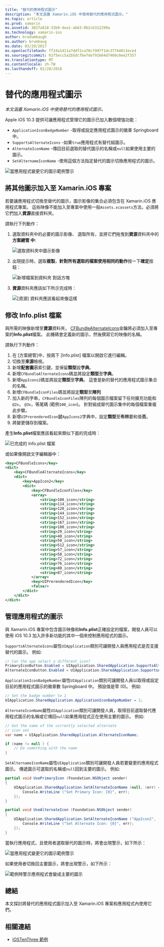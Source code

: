 ```yaml
---
title: "替代的應用程式圖示"
description: "本文涵蓋 Xamarin.iOS 中使用替代的應用程式圖示。"
ms.topic: article
ms.prod: xamarin
ms.assetid: 302fa818-33b9-4ea1-ab63-0b2cb312299a
ms.technology: xamarin-ios
author: bradumbaugh
ms.author: brumbaug
ms.date: 03/29/2017
ms.openlocfilehash: ff24a1411a7ddf2ca78c7997f1dc37744013ece4
ms.sourcegitcommit: 61f5ecc5a2b5dcfbefdef91664d7460c0ee2f357
ms.translationtype: MT
ms.contentlocale: zh-TW
ms.lasthandoff: 02/28/2018
---
```

# <a name="alternate-app-icons"></a>替代的應用程式圖示

_本文涵蓋 Xamarin.iOS 中使用替代的應用程式圖示。_

Apple iOS 10.3 提供可讓應用程式管理它的圖示已加入數個增強功能：

 - `ApplicationIconBadgeNumber` -取得或設定應用程式圖示的徽章 Springboard 中。
 - `SupportsAlternateIcons` -如果`true`應用程式有替代組圖示。
 - `AlternateIconName` -傳回目前選取的替代圖示的名稱或`null`如果使用主要的圖示。
 - `SetAlternameIconName` -使用這個方法指定替代的圖示切換應用程式的圖示。

![](alternate-app-icons-images/icons04.png "當應用程式變更它的圖示範例警示")

<a name="Adding-Alternate-Icons" />

## <a name="adding-alternate-icons-to-a-xamarinios-project"></a>將其他圖示加入至 Xamarin.iOS 專案

若要讓應用程式切換至替代的圖示，圖示影像的集合必須包含在 Xamarin.iOS 應用程式專案。 這些映像不能加入至專案中使用一般`Assets.xcassets`方法，必須將它們加入**資源**直接資料夾。

請執行下列動作：

1. 選取資料夾中的必要的圖示影像、 選取所有，並將它們拖曳到**資源**資料夾中的**方案總管 中**:

    ![](alternate-app-icons-images/icons00.png "選取資料夾中圖示影像")

2. 出現提示時，選取**複製**，**針對所有選取的檔案使用相同的動作**按一下**確定**按鈕：

    ![](alternate-app-icons-images/icons02.png "新增檔案到資料夾 對話方塊")

3. **資源**資料夾應該如下所示完成時：

    ![](alternate-app-icons-images/icons01.png "[資源] 資料夾應該看起來像這樣")

<a name="Modifying-the-Info.plist-File" />

## <a name="modifying-the-infoplist-file"></a>修改 Info.plist 檔案

與所需的映像新增至**資源**資料夾， [CFBundleAlternateIcons](https://developer.apple.com/library/content/documentation/General/Reference/InfoPlistKeyReference/Articles/CoreFoundationKeys.html#//apple_ref/doc/uid/TP40009249-SW13)金鑰將必須加入至專案的**Info.plist**檔案。 此機碼會定義新的圖示，然後撰寫它的映像的名稱。

請執行下列動作：

1. 在 [方案總管]中，按兩下 [Info.plist] 檔案以開啟它進行編輯。
2. 切換至**來源**檢視。
3. 新增**配套圖示**索引鍵，並保留**類型**設**字典**。
4. 新增`CFBundleAlternateIcons`碼並將設定**類型**至**字典**。
5. 新增`AppIcons2`碼並將設定**類型**至**字典**。 這會是新的替代的應用程式圖示集合的名稱。
6. 新增`CFBundleIconFiles`碼並將設定**類型**至**陣列**
7. 加入新的字串，`CFBundleIconFiles`陣列的每個圖示檔案留下任何擴充功能和`@2x`， `@3x`，等尾碼 (範例`100_icon`)。 針對組成替代圖示集中的每個檔案重複此步驟。
8. 新增`UIPrerenderedIcon`鍵`AppIcons2`字典中，設定**類型**至**布林**要和值**否**。
9. 將變更儲存到檔案。

產生**Info.plist**檔案應該看起來類似下面的完成時：

![](alternate-app-icons-images/icons03.png "已完成的 Info.plist 檔案")

或如果像開啟文字編輯器中：

```xml
<key>CFBundleIcons</key>
<dict>
    <key>CFBundleAlternateIcons</key>
    <dict>
        <key>AppIcon2</key>
        <dict>
            <key>CFBundleIconFiles</key>
            <array>
                <string>100_icon</string>
                <string>114_icon</string>
                <string>120_icon</string>
                <string>144_icon</string>
                <string>152_icon</string>
                <string>167_icon</string>
                <string>180_icon</string>
                <string>29_icon</string>
                <string>40_icon</string>
                <string>50_icon</string>
                <string>512_icon</string>
                <string>57_icon</string>
                <string>58_icon</string>
                <string>72_icon</string>
                <string>76_icon</string>
                <string>80_icon</string>
                <string>87_icon</string>
            </array>
            <key>UIPrerenderedIcon</key>
            <false/>
        </dict>
    </dict>
</dict>
```

<a name="Managing-the-Apps-Icon" />

## <a name="managing-the-apps-icon"></a>管理應用程式的圖示 

與 Xamarin.iOS 專案中包含圖示映像和**Info.plist**正確設定的檔案，開發人員可以使用 iOS 10.3 加入許多新功能的其中一個來控制應用程式的圖示。

`SupportsAlternateIcons`屬性`UIApplication`類別可讓開發人員應用程式是否支援替代的圖示。 例如: 

```csharp
// Can the app select a different icon?
PrimaryIconButton.Enabled = UIApplication.SharedApplication.SupportsAlternateIcons;
AlternateIconButton.Enabled = UIApplication.SharedApplication.SupportsAlternateIcons;
```

`ApplicationIconBadgeNumber`屬性`UIApplication`類別可讓開發人員以取得或設定目前的應用程式圖示的徽章數 Springboard 中。 預設值是零 (0)。 例如: 

```csharp
// Set the badge number to 1
UIApplication.SharedApplication.ApplicationIconBadgeNumber = 1;
```

`AlternateIconName`屬性`UIApplication`類別可讓開發人員，取得目前選取替代應用程式圖示的名稱或它傳回`null`如果應用程式正在使用主要的圖示。 例如: 

```csharp
// Get the name of the currently selected alternate
// icon set
var name = UIApplication.SharedApplication.AlternateIconName;

if (name != null ) {
    // Do something with the name
}
```

`SetAlternameIconName`屬性`UIApplication`類別可讓開發人員若要變更的應用程式圖示。 傳遞圖示可選取的名稱或`null`回到主要的圖示。 例如: 

```csharp
partial void UsePrimaryIcon (Foundation.NSObject sender)
{
    UIApplication.SharedApplication.SetAlternateIconName (null, (err) => {
        Console.WriteLine ("Set Primary Icon: {0}", err);
    });
}

partial void UseAlternateIcon (Foundation.NSObject sender)
{
    UIApplication.SharedApplication.SetAlternateIconName ("AppIcon2", (err) => {
        Console.WriteLine ("Set Alternate Icon: {0}", err);
    });
}
```

當執行應用程式，且使用者選取替代的圖示時，將會出現警示，如下所示：

![](alternate-app-icons-images/icons04.png "當應用程式變更它的圖示範例警示")

如果使用者切換回主要圖示，將會出現警示，如下所示：

![](alternate-app-icons-images/icons05.png "範例時警示應用程式會變成主要的圖示")

<a name="Summary" />

## <a name="summary"></a>總結

本文探討將替代的應用程式圖示加入至 Xamarin.iOS 專案和應用程式內使用它們。



## <a name="related-links"></a>相關連結

- [iOSTenThree 範例](https://developer.xamarin.com/samples/ios/iOS10/iOSTenThree)
